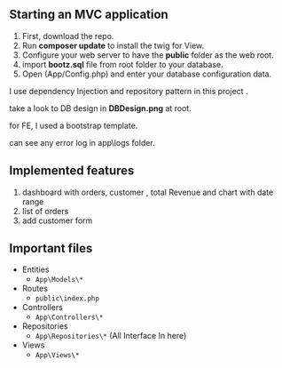 
## Starting an MVC application

1. First, download the repo.
1. Run **composer update** to install the twig for View.
1. Configure your web server to have the **public** folder as the web root.
1. import **bootz.sql** file from root folder to your database.
1. Open (App/Config.php) and enter your database configuration data.



I use dependency Injection and repository pattern in this project .

take a look to DB design in **DBDesign.png** at root.

for FE, I used a bootstrap template.

can see any error log in app\logs folder.

## Implemented features
1. dashboard with orders, customer , total Revenue and chart with date range
2. list of orders 
3. add customer form

## Important files

* Entities
    * `App\Models\*`
 * Routes
    * `public\index.php`
 * Controllers
    * `App\Controllers\*`
 * Repositories
    * `App\Repositories\*`   (All Interface In here)
 * Views
    * `App\Views\*` 
